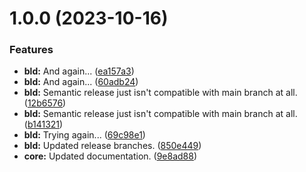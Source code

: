 # 1.0.0 (2023-10-16)


### Features

* **bld:** And again... ([ea157a3](https://github.com/OpenMud/client/commit/ea157a36855cd87f4479de8005a9949514759b38))
* **bld:** And again... ([60adb24](https://github.com/OpenMud/client/commit/60adb2461bd5ca10436d41d7a9e42376d4894ecb))
* **bld:** Semantic release just isn't compatible with main branch at all. ([12b6576](https://github.com/OpenMud/client/commit/12b6576943ee82379284812d18be3915a13f5f1b))
* **bld:** Semantic release just isn't compatible with main branch at all. ([b141321](https://github.com/OpenMud/client/commit/b141321ae966259d8be7181a2aa3037d9a4317a4))
* **bld:** Trying again... ([69c98e1](https://github.com/OpenMud/client/commit/69c98e150b34c10a09726af6cf21b8904adab53d))
* **bld:** Updated release branches. ([850e449](https://github.com/OpenMud/client/commit/850e4490f8f0926752450ec43917db07f16f2392))
* **core:** Updated documentation. ([9e8ad88](https://github.com/OpenMud/client/commit/9e8ad88bc79b2bea707063a117ba439e60184ef9))
